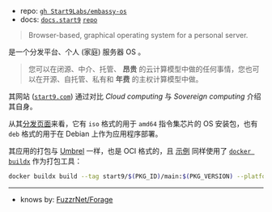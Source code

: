 

[repo]: https://github.com/Start9Labs/embassy-os.git
[docs]: https://docs.start9.com/latest
[docs-repo]: https://github.com/Start9Labs/documentation.git
[site]: https://start9.com
[release]: https://github.com/Start9Labs/embassy-os/releases

- repo: [`gh Start9Labs/embassy-os`][repo]
- docs: [`docs.start9`][docs] [`repo`][docs-repo]

> Browser-based, graphical operating system for a personal server.
> 

是一个分发平台、个人 (家庭) 服务器 OS 。

> 您可以在闭源、中介、托管、 **昂贵** 的云计算模型中做的任何事情，您也可以在开源、自托管、私有和 **年费** 的主权计算模型中做。
> 

其网站 ([`start9.com`][site]) 通过对比 *Cloud computing* 与 *Sovereign computing* 介绍其自身。

从其[分发页面][release]来看，它有 `iso` 格式的用于 `amd64` 指令集芯片的 OS 安装包，也有 `deb` 格式的用于在 Debian 上作为应用程序部署。

其应用的打包与 [Umbrel](../umbrel-note) 一样，也是 OCI 格式的，且 [示例][docs-pkg-buildx] 同样使用了 [`docker buildx`][buildx-repo] 作为打包工具：

~~~ sh
docker buildx build --tag start9/$(PKG_ID)/main:$(PKG_VERSION) --platform=linux/arm64 -o type=docker,dest=image.tar -- .
~~~

[docs-pkg-buildx]: https://docs.start9.com/latest/developer-docs/packaging#build-a-dockerfile
[buildx-repo]: https://github.com/docker/buildx.git

----

- knows by: [FuzzrNet/Forage][forage-repo]

[forage-repo]: https://github.com/FuzzrNet/Forage.git
